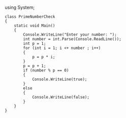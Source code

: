 using System;



    class PrimeNumberCheck
    {
        static void Main()
        {
            Console.WriteLine("Enter your number: ");
            int number = int.Parse(Console.ReadLine());
            int p = 1;
            for (int i = 1; i <+ number ; i++)
            {
                p = p * i;
            }
            p = p + 1;
            if (number % p == 0)
            {
                Console.WriteLine(true);
            }
            else
            {
                Console.WriteLine(false);
            }
        }
    }
